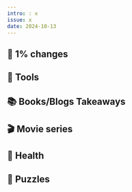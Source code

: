 ```yaml
---
intro: : x
issue: x
date: 2024-10-13
---
```


## 🌈 1% changes
## 🔧 Tools
## 📚 Books/Blogs Takeaways 
## 🎬 Movie series 
## 🧘 Health
## 🧩 Puzzles
